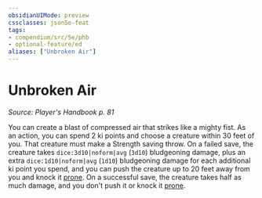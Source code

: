 ```yaml
---
obsidianUIMode: preview
cssclasses: json5e-feat
tags:
- compendium/src/5e/phb
- optional-feature/ed
aliases: ["Unbroken Air"]
---
```

# Unbroken Air
*Source: Player's Handbook p. 81*  

You can create a blast of compressed air that strikes like a mighty fist. As an action, you can spend 2 ki points and choose a creature within 30 feet of you. That creature must make a Strength saving throw. On a failed save, the creature takes `dice:3d10|noform|avg` (`3d10`) bludgeoning damage, plus an extra `dice:1d10|noform|avg` (`1d10`) bludgeoning damage for each additional ki point you spend, and you can push the creature up to 20 feet away from you and knock it [prone](2-Mechanics/CLI/rules/conditions.md#Prone). On a successful save, the creature takes half as much damage, and you don't push it or knock it [prone](2-Mechanics/CLI/rules/conditions.md#Prone).